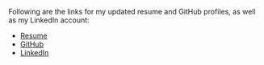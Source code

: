 Following are the links for my updated resume and GitHub profiles, as well as my LinkedIn account:

- [Resume](https://drive.google.com/file/d/1yaJ9Y1cW5IZ0AbNVEKAFprVd63m_bOjv/view?usp=sharing)
- [GitHub](https://github.com/danyalejaz/)
- [LinkedIn](https://www.linkedin.com/in/danyalejaz/)
